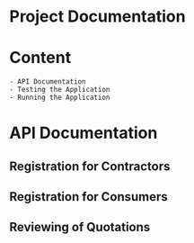 # Project Documentation
# Content
    - API Documentation
    - Testing the Application
    - Running the Application
# API Documentation
## Registration for Contractors

## Registration for Consumers

## Reviewing of Quotations